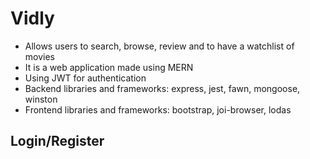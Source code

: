# Vidly
- Allows users to search, browse, review and to have a watchlist of movies
- It is a web application made using MERN
- Using JWT for authentication 
- Backend libraries and frameworks: express, jest, fawn, mongoose, winston
- Frontend libraries and frameworks: bootstrap, joi-browser, lodas


## Login/Register
